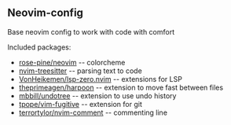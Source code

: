 ## Neovim-config

Base neovim config to work with code with comfort

Included packages: 
- [rose-pine/neovim](https://github.com/rose-pine/neovim) -- colorcheme
- [nvim-treesitter](https://github.com/nvim-treesitter/nvim-treesitter) -- parsing text to code
- [VonHeikemen/lsp-zero.nvim](https://github.com/VonHeikemen/lsp-zero.nvim) -- extensions for LSP
- [theprimeagen/harpoon](https://github.com/ThePrimeagen/harpoon) -- extension to move fast between files
- [mbbill/undotree](https://github.com/mbbill/undotree) -- extension to use undo history
- [tpope/vim-fugitive](https://github.com/tpope/vim-fugitive) -- extension for git
- [terrortylor/nvim-comment](https://github.com/terrortylor/nvim-comment) -- commenting line

